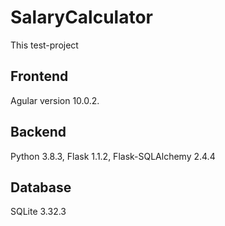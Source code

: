 # SalaryCalculator

This test-project

## Frontend

Agular version 10.0.2.

## Backend

Python 3.8.3, Flask 1.1.2, Flask-SQLAlchemy 2.4.4

## Database

SQLite 3.32.3
